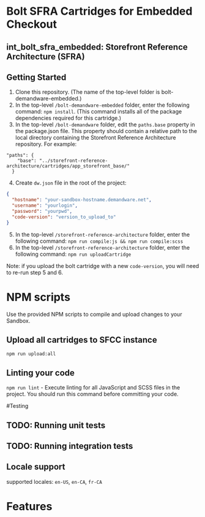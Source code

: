 # Bolt SFRA Cartridges for Embedded Checkout

## int_bolt_sfra_embedded: Storefront Reference Architecture (SFRA)

## Getting Started

1. Clone this repository. (The name of the top-level folder is bolt\-demandware-embedded.)
2. In the top-level `/bolt-demandware-embedded` folder, enter the following command: `npm install`. (This command installs all of the package dependencies required for this cartridge.)
3. In the top-level `/bolt-demandware` folder, edit the `paths.base` property in the package.json file. This property should contain a relative path to the local directory containing the Storefront Reference Architecture repository. For example:

```
"paths": {
    "base": "../storefront-reference-architecture/cartridges/app_storefront_base/"
  }
```

4. Create `dw.json` file in the root of the project:

```json
{
  "hostname": "your-sandbox-hostname.demandware.net",
  "username": "yourlogin",
  "password": "yourpwd",
  "code-version": "version_to_upload_to"
}
```

5. In the top-level `/storefront-reference-architecture` folder, enter the following command: `npm run compile:js && npm run compile:scss`
6. In the top-level `/storefront-reference-architecture` folder, enter the following command: `npm run uploadCartridge`

Note: if you upload the bolt cartridge with a new `code-version`, you will need to re-run step 5 and 6.

# NPM scripts

Use the provided NPM scripts to compile and upload changes to your Sandbox.

## Upload all cartridges to SFCC instance

`npm run upload:all`

## Linting your code

`npm run lint` - Execute linting for all JavaScript and SCSS files in the project. You should run this command before committing your code.

#Testing

## TODO: Running unit tests

## TODO: Running integration tests

## Locale support

supported locales: `en-US`, `en-CA`, `fr-CA`

# Features
